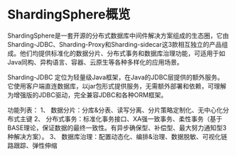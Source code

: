 # ShardingSphere概览
ShardingSphere是一套开源的分布式数据库中间件解决方案组成的生态圈，它由Sharding-JDBC、Sharding-Proxy和Sharding-sidecar这3款相互独立的产品组成。他们均提供标准化的数据分片、分布式事务和数据库治理功能，可适用于如Java同构、异构语言、容器、云原生等各种多样化的应用场景。

Sharding-JDBC 定位为轻量级Java框架，在Java的JDBC层提供的额外服务。 它使用客户端直连数据库，以jar包形式提供服务，无需额外部署和依赖，可理解为增强版的JDBC驱动，完全兼容JDBC和各种ORM框架。

功能列表：
1、 数据分片：分库&分表、读写分离、分片策略定制化、无中心化分布式主键
2、 分布式事务：标准化事务接口、XA强一致事务、柔性事务（基于BASE理论，保证数据的最终一致性。有异步确保型、补偿型、最大努力通知型3种解决方案）。
3、 数据库治理：配置动态化、编排&治理、数据脱敏、可视化链路跟踪、弹性伸缩

